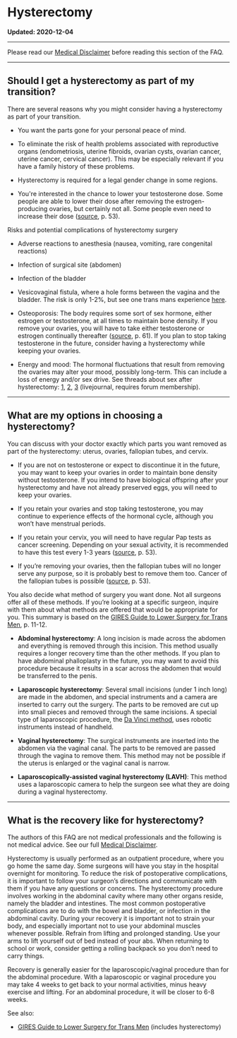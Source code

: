 # Hysterectomy
**Updated: 2020-12-04**

***
Please read our [Medical Disclaimer](https://github.com/MissTeapot/LGBT-Wikis/blob/main/github_wiki/ftm/index.md#wiki_medical_disclaimer) before reading this section of the FAQ.

***
## Should I get a hysterectomy as part of my transition?

There are several reasons why you might consider having a hysterectomy as part of your transition.

* You want the parts gone for your personal peace of mind.

* To eliminate the risk of health problems associated with reproductive organs (endometriosis, uterine fibroids, ovarian cysts, ovarian cancer, uterine cancer, cervical cancer). This may be especially relevant if you have a family history of these problems.

* Hysterectomy is required for a legal gender change in some regions.

* You're interested in the chance to lower your testosterone dose. Some people are able to lower their dose after removing the estrogen-producing ovaries, but certainly not all. Some people even need to increase their dose ([source](https://lgbtqpn.ca/wp-content/uploads/2015/03/Medical-Therapy-and-HM-for-Transgender-Men_2005.pdf), p. 53).

Risks and potential complications of hysterectomy surgery

* Adverse reactions to anesthesia (nausea, vomiting, rare congenital reactions)

* Infection of surgical site (abdomen)

* Infection of the bladder

* Vesicovaginal fistula, where a hole forms between the vagina and the bladder. The risk is only 1-2%, but see one trans mans experience [here](https://genderoutlaw.wordpress.com/2009/04/14/spontaneous-healing-of-vvf/). 

* Osteoporosis: The body requires some sort of sex hormone, either estrogen or testosterone, at all times to maintain bone density. If you remove your ovaries, you will have to take either testosterone or estrogen continually thereafter ([source](https://lgbtqpn.ca/wp-content/uploads/2015/03/Medical-Therapy-and-HM-for-Transgender-Men_2005.pdf), p. 61). If you plan to stop taking testosterone in the future, consider having a hysterectomy while keeping your ovaries.

* Energy and mood: The hormonal fluctuations that result from removing the ovaries may alter your mood, possibly long-term. This can include a loss of energy and/or sex drive. See threads about sex after hysterectomy: [1](http://www.reddit.com/r/ftm/comments/14c2m4/hystooopho_help/), [2](http://www.reddit.com/r/ftm/comments/1z7pqr/loss_of_natural_lubrication_after_hysto/), [3](http://ftm.livejournal.com/5602624.html) (livejournal, requires forum membership).

***
## What are my options in choosing a hysterectomy?

You can discuss with your doctor exactly which parts you want removed as part of the hysterectomy: uterus, ovaries, fallopian tubes, and cervix.  

* If you are not on testosterone or expect to discontinue it in the future, you may want to keep your ovaries in order to maintain bone density without testosterone. If you intend to have biological offspring after your hysterectomy and have not already preserved eggs, you will need to keep your ovaries.  

* If you retain your ovaries and stop taking testosterone, you may continue to experience effects of the hormonal cycle, although you won’t have menstrual periods.

* If you retain your cervix, you will need to have regular Pap tests as cancer screening. Depending on your sexual activity, it is recommended to have this test every 1-3 years ([source](https://lgbtqpn.ca/wp-content/uploads/2015/03/Medical-Therapy-and-HM-for-Transgender-Men_2005.pdf), p. 53).

* If you’re removing your ovaries, then the fallopian tubes will no longer serve any purpose, so it is probably best to remove them too. Cancer of the fallopian tubes is possible ([source](https://lgbtqpn.ca/wp-content/uploads/2015/03/Medical-Therapy-and-HM-for-Transgender-Men_2005.pdf), p. 53).

You also decide what method of surgery you want done. Not all surgeons offer all of these methods. If you’re looking at a specific surgeon, inquire with them about what methods are offered that would be appropriate for you. This summary is based on the [GIRES Guide to Lower Surgery for Trans Men](https://www.gires.org.uk/wp-content/uploads/2014/08/lower-surgery.pdf), p. 11-12.

* **Abdominal hysterectomy**: A long incision is made across the abdomen and everything is removed through this incision. This method usually requires a longer recovery time than the other methods. If you plan to have abdominal phalloplasty in the future, you may want to avoid this procedure because it results in a scar across the abdomen that would be transferred to the penis.

* **Laparoscopic hysterectomy**: Several small incisions (under 1 inch long) are made in the abdomen, and special instruments and a camera are inserted to carry out the surgery. The parts to be removed are cut up into small pieces and removed through the same incisions. A special type of laparoscopic procedure, the [Da Vinci method](http://www.davincisurgery.com/da-vinci-gynecology/conditions/uterine-fibroids/hysterectomy.php), uses robotic instruments instead of handheld. 

* **Vaginal hysterectomy**: The surgical instruments are inserted into the abdomen via the vaginal canal. The parts to be removed are passed through the vagina to remove them. This method may not be possible if the uterus is enlarged or the vaginal canal is narrow.

* **Laparoscopically-assisted vaginal hysterectomy (LAVH)**: This method uses a laparoscopic camera to help the surgeon see what they are doing during a vaginal hysterectomy.

***
## What is the recovery like for hysterectomy?

The authors of this FAQ are not medical professionals and the following is not medical advice. See our full [Medical Disclaimer](https://github.com/MissTeapot/LGBT-Wikis/blob/main/github_wiki/ftm/index.md#wiki_medical_disclaimer).

Hysterectomy is usually performed as an outpatient procedure, where you go home the same day. Some surgeons will have you stay in the hospital overnight for monitoring. To reduce the risk of postoperative complications, it is important to follow your surgeon’s directions and communicate with them if you have any questions or concerns. The hysterectomy procedure involves working in the abdominal cavity where many other organs reside, namely the bladder and intestines. The most common postoperative complications are to do with the bowel and bladder, or infection in the abdominal cavity. During your recovery it is important not to strain your body, and especially important not to use your abdominal muscles whenever possible. Refrain from lifting and prolonged standing. Use your arms to lift yourself out of bed instead of your abs. When returning to school or work, consider getting a rolling backpack so you don’t need to carry things.

Recovery is generally easier for the laparoscopic/vaginal procedure than for the abdominal procedure. With a laparoscopic or vaginal procedure you may take 4 weeks to get back to your normal activities, minus heavy exercise and lifting. For an abdominal procedure, it will be closer to 6-8 weeks.

See also: 

* [GIRES Guide to Lower Surgery for Trans Men](https://www.gires.org.uk/wp-content/uploads/2014/08/lower-surgery.pdf) (includes hysterectomy)